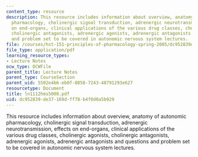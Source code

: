 ```yaml
---
content_type: resource
description: This resource includes information about overview, anatomy of autonomic
  pharmacology, cholinergic signal transduction, adrenergic neurotransmission, effects
  on end-organs, clinical applications of the various drug classes, cholinergic agonists,
  cholinergic antagonists, adrenergic agonists, adrenergic antagonists and questions
  and problem set to be covered in autonomic nervous system lectures.
file: /courses/hst-151-principles-of-pharmacology-spring-2005/dc952839de37169dff78b4f0d0a5b929_ln1112hms5008.pdf
file_type: application/pdf
learning_resource_types:
- Lecture Notes
ocw_type: OCWFile
parent_title: Lecture Notes
parent_type: CourseSection
parent_uid: 5502e4b6-eb0f-8058-7243-48791293e627
resourcetype: Document
title: ln1112hms5008.pdf
uid: dc952839-de37-169d-ff78-b4f0d0a5b929
---
```

This resource includes information about overview, anatomy of autonomic pharmacology, cholinergic signal transduction, adrenergic neurotransmission, effects on end-organs, clinical applications of the various drug classes, cholinergic agonists, cholinergic antagonists, adrenergic agonists, adrenergic antagonists and questions and problem set to be covered in autonomic nervous system lectures.

